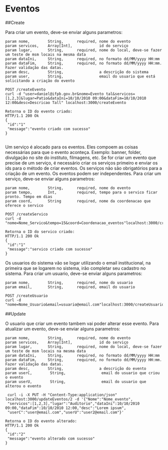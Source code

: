# Eventos

##Create


Para criar um evento, deve-se enviar alguns parametros:

```
param nome,        String,      required, nome do evento
param servicos,    Array[Int],            id do serviço
param lugar,       String,      required, nome do local, deve-se fazer um teste de msm locais na mesma data
param dataIni,     String,      required, no formato dd/MM/yyyy HH:mm
param dataFim,     String,      required, no formato dd/MM/yyyy HH:mm. Fazer validação das datas.
param desc,        String,                a descrição do sistema
param user,        String,                email do usuario que está solicitando a criação do evento
```  
  

```
POST /createEvento
curl -d "user=daniel@ifpb.gov.br&nome=Evento tal&servicos=[1,2,3]&lugar=Patio&dataIni=10/10/2010 09:00&dataFim=10/10/2010 12:00&desc=Descricao Tall" localhost:3000/createEvento

Retorna o ID do evento criado:
HTTP/1.1 200 Ok
{
 "id":"1"
 "message":"evento criado com sucesso"
}


```

Um serviço é alocado para os eventos. Eles compoem as coisas necessárias para que o evento aconteça. Exemplo: banner, folder, divulgação no site do instituto, filmagens, etc.
Se for criar um evento que precise de um serviço, é necessário criar os serviços primeiro e enviar os ids para o método de criar eventos.
Os serviços não são obrigatórios para a criação de um evento. Os eventos podem ser independentes.
Para criar um serviço, deve-se enviar alguns parametros:

```
param nome,        String,      required, nome do evento
param tempo,       Int,         required, tempo para o servico ficar pronto. Tempo em dias
param coord,       String       required, nome da coordenacao que oferece o servico
```  
  

```
POST /createServico
curl -d "nome=Nome_Servico&tempo=15&coord=Coordenacao_eventos"localhost:3000/createServico

Retorna o ID do servico criado:
HTTP/1.1 200 Ok
{
 "id":"1"
 "message":"servico criado com sucesso"
}
```

Os usuarios do sistema vão se logar utilizando o email institucional, na primeira
que se logarem no sistema, irão completar seu cadastro no sistema. Para criar um
usuario, deve-se enviar alguns parametros:

```
param nome,        String,      required, nome do usuario
param email,       String,      required, email do usuario
```

```
POST /createUsuario
curl -d "nome=Nome_Usuario&email=usuario@email.com"localhost:3000/createUsuario
```

##Update


O usuario que criar um evento tambem vai poder alterar esse evento. Para atualizar um
evento, deve-se enviar alguns parametros:

```
param nome,        String,      required, nome do evento
param servicos,    Array[Int],            id do serviço
param lugar,       String,      required, nome do local, deve-se fazer um teste de msm locais na mesma data
param dataIni,     String,      required, no formato dd/MM/yyyy HH:mm
param dataFim,     String,      required, no formato dd/MM/yyyy HH:mm. Fazer validação das datas.
param desc,        String,                a descrição do evento
param userC,        String,                email do usuario que criou o evento
param userU,        String,                email do usuario que alterou o evento
```  

```
 curl -i -X PUT -H "Content-Type:application/json" localhost:3000/updateEventos/2 -d '{"Nome":"Nome_evento",
 "servicos":[1,2,3],"lugar":"Auditorio","dataIni":10/10/2010 09:00,"dataFim":10/10/2010 12:00,"desc":"Lorem ipsum",
 "userC":"user@email.com","userU":"user2@email.com"}'

Retorna o ID do evento alterado:
HTTP/1.1 200 Ok
{
 "id":"2"
 "message":"evento alterado com sucesso"
}
```


